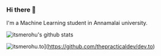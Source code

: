 ### Hi there 👋

I'm a Machine Learning student in Annamalai university.



![itsmerohu's github stats](https://github-readme-stats.vercel.app/api?username=itsmerohu)

![itsmerohu.to](https://github-readme-stats.vercel.app/api/pin/?username=thepracticaldev&repo=dev.to)](https://github.com/thepracticaldev/dev.to)
